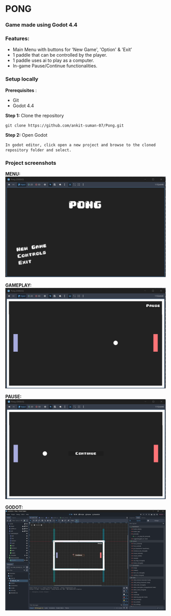 # PONG
### Game made using Godot 4.4
### Features:
- Main Menu with buttons for 'New Game', 'Option' & 'Exit'
- 1 paddle that can be controlled by the player.
- 1 paddle uses ai to play as a computer.
- In-game Pause/Continue functionalities.

### Setup locally

**Prerequisites** :
- Git 
- Godot 4.4

**Step 1:** Clone the repository
```
git clone https://github.com/ankit-suman-07/Pong.git
```

**Step 2:** Open Godot
```
In godot editor, click open a new project and browse to the cloned repository folder and select.
```

### Project screenshots

<!-- **GAMEPLAY-VIDEO**
[![Watch the video](/screenshots/godot.png)](/screenshots/gameplay_recording.mp4) -->

**MENU:**
![Image](/screenshots/menu.png)

**GAMEPLAY:**
![Image](/screenshots/gameplay.png)

**PAUSE:**
![Image](/screenshots/pause.png)

**GODOT:**
![Image](/screenshots/godot.png)
